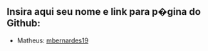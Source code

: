 ## Insira aqui seu nome e link para p�gina do Github:
- Matheus: [mbernardes19](https://github.com/mbernardes19)
